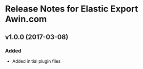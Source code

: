 # Release Notes for Elastic Export Awin.com

## v1.0.0 (2017-03-08)
 
### Added
- Added initial plugin files